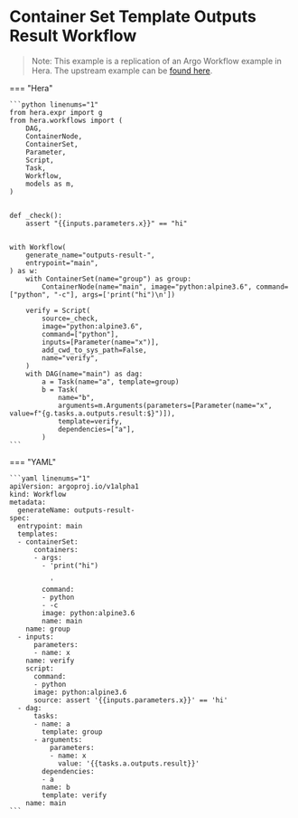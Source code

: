 # Container Set Template  Outputs Result Workflow

> Note: This example is a replication of an Argo Workflow example in Hera. The upstream example can be [found here](https://github.com/argoproj/argo-workflows/blob/master/examples/container-set-template/outputs-result-workflow.yaml).




=== "Hera"

    ```python linenums="1"
    from hera.expr import g
    from hera.workflows import (
        DAG,
        ContainerNode,
        ContainerSet,
        Parameter,
        Script,
        Task,
        Workflow,
        models as m,
    )


    def _check():
        assert "{{inputs.parameters.x}}" == "hi"


    with Workflow(
        generate_name="outputs-result-",
        entrypoint="main",
    ) as w:
        with ContainerSet(name="group") as group:
            ContainerNode(name="main", image="python:alpine3.6", command=["python", "-c"], args=['print("hi")\n'])

        verify = Script(
            source=_check,
            image="python:alpine3.6",
            command=["python"],
            inputs=[Parameter(name="x")],
            add_cwd_to_sys_path=False,
            name="verify",
        )
        with DAG(name="main") as dag:
            a = Task(name="a", template=group)
            b = Task(
                name="b",
                arguments=m.Arguments(parameters=[Parameter(name="x", value=f"{g.tasks.a.outputs.result:$}")]),
                template=verify,
                dependencies=["a"],
            )
    ```

=== "YAML"

    ```yaml linenums="1"
    apiVersion: argoproj.io/v1alpha1
    kind: Workflow
    metadata:
      generateName: outputs-result-
    spec:
      entrypoint: main
      templates:
      - containerSet:
          containers:
          - args:
            - 'print("hi")

              '
            command:
            - python
            - -c
            image: python:alpine3.6
            name: main
        name: group
      - inputs:
          parameters:
          - name: x
        name: verify
        script:
          command:
          - python
          image: python:alpine3.6
          source: assert '{{inputs.parameters.x}}' == 'hi'
      - dag:
          tasks:
          - name: a
            template: group
          - arguments:
              parameters:
              - name: x
                value: '{{tasks.a.outputs.result}}'
            dependencies:
            - a
            name: b
            template: verify
        name: main
    ```

